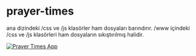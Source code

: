 # prayer-times

ana dizindeki /css ve /js klasörler ham dosyaları barındırır.
/www içindeki /css ve /js klasörleri ham dosyaların sıkıştırılmış halidir.

[![Prayer Times App](http://interacthings.com/app/prayer-times-caps-s.png)](http://d.pr/v/fH8h)
